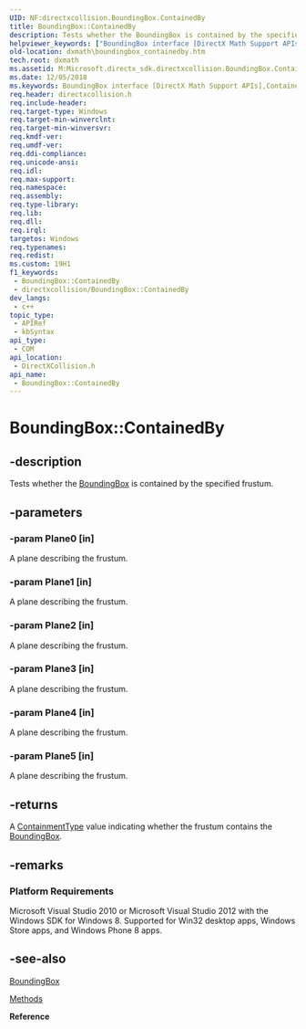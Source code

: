 ```yaml
---
UID: NF:directxcollision.BoundingBox.ContainedBy
title: BoundingBox::ContainedBy
description: Tests whether the BoundingBox is contained by the specified frustum.
helpviewer_keywords: ["BoundingBox interface [DirectX Math Support APIs]","ContainedBy method","BoundingBox.ContainedBy","BoundingBox::ContainedBy","ContainedBy","ContainedBy method [DirectX Math Support APIs]","ContainedBy method [DirectX Math Support APIs]","BoundingBox interface","dxmath.boundingbox_containedby"]
old-location: dxmath\boundingbox_containedby.htm
tech.root: dxmath
ms.assetid: M:Microsoft.directx_sdk.directxcollision.BoundingBox.ContainedBy(XMVECTOR,XMVECTOR,XMVECTOR,XMVECTOR,XMVECTOR,XMVECTOR)
ms.date: 12/05/2018
ms.keywords: BoundingBox interface [DirectX Math Support APIs],ContainedBy method, BoundingBox.ContainedBy, BoundingBox::ContainedBy, ContainedBy, ContainedBy method [DirectX Math Support APIs], ContainedBy method [DirectX Math Support APIs],BoundingBox interface, dxmath.boundingbox_containedby
req.header: directxcollision.h
req.include-header: 
req.target-type: Windows
req.target-min-winverclnt: 
req.target-min-winversvr: 
req.kmdf-ver: 
req.umdf-ver: 
req.ddi-compliance: 
req.unicode-ansi: 
req.idl: 
req.max-support: 
req.namespace: 
req.assembly: 
req.type-library: 
req.lib: 
req.dll: 
req.irql: 
targetos: Windows
req.typenames: 
req.redist: 
ms.custom: 19H1
f1_keywords:
 - BoundingBox::ContainedBy
 - directxcollision/BoundingBox::ContainedBy
dev_langs:
 - c++
topic_type:
 - APIRef
 - kbSyntax
api_type:
 - COM
api_location:
 - DirectXCollision.h
api_name:
 - BoundingBox::ContainedBy
---
```


# BoundingBox::ContainedBy


## -description

Tests whether the [BoundingBox](./ns-directxcollision-boundingbox.md) is contained by the specified frustum.

## -parameters

### -param Plane0 [in]

A plane describing the frustum.

### -param Plane1 [in]

A plane describing the frustum.

### -param Plane2 [in]

A plane describing the frustum.

### -param Plane3 [in]

A plane describing the frustum.

### -param Plane4 [in]

A plane describing the frustum.

### -param Plane5 [in]

A plane describing the frustum.

## -returns

A <a href="/windows/win32/api/directxcollision/ne-directxcollision-containmenttype">ContainmentType</a> value indicating whether the frustum contains the [BoundingBox](./ns-directxcollision-boundingbox.md).

## -remarks

<h3><a id="Platform_Requirements"></a><a id="platform_requirements"></a><a id="PLATFORM_REQUIREMENTS"></a>Platform Requirements</h3>
Microsoft Visual Studio 2010 or Microsoft Visual Studio 2012 with the Windows SDK for Windows 8. Supported for Win32 desktop apps, Windows Store apps, and Windows Phone 8 apps.

## -see-also

[BoundingBox](./ns-directxcollision-boundingbox.md)



<a href="https://msdn.microsoft.com/68db5936-f0f8-4dbd-a183-b6c3089af0f0">Methods</a>



<b>Reference</b>

